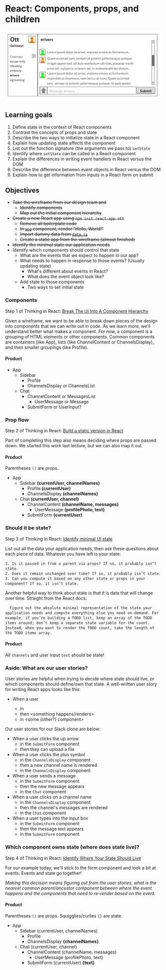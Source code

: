 # React: Components, props, and children

![Ott wireframe](wireframe.png)

## Learning goals

1. Define state in the context of React components
1. Contrast the concepts of props and state
1. Describe the two ways to initialize state in a React component
1. Explain how updating state affects the component
1. List out the function signature (the arguments we pass to) `setState`
1. Identify where `setState` can be called in a React component
1. Explain the differences in writing event handlers in React versus the DOM
1. Describe the difference between event objects in React versus the DOM
1. Explain how to get information from inputs in a React form on submit

## Objectives

- ~~Take the wireframe from our design team and~~
  - ~~Identify components~~
  - ~~Map out the initial component hierarchy~~
- ~~Create a new React app using `npm init react-app ott`~~
  - ~~Remove all boilerplate code~~
  - ~~In [`app`](./ott/src/App.js) component, render "Hello, World!"~~
  - ~~Import dummy data from [`data.js`](./ott/src/data.js)~~
  - ~~Create a static app from the wireframe (almost finished)~~
- ~~Identify the minimal state our application needs~~
- Identify which components should control that state
  - What are the events that we expect to happen in our app?
  - What needs to happen in response to those events? (Usually updating state)
    - What's different about events in React?
    - What does the event object look like?
  - Add state to those components
    - Two ways to set initial state

### Components

Step 1 of Thinking in React: [Break The UI Into A Component Hierarchy](https://reactjs.org/docs/thinking-in-react.html#step-1-break-the-ui-into-a-component-hierarchy)

Given a wireframe, we want to be able to break down pieces of the design into components that we can write out in code. As we learn more, we'll understand better what makes a component. For now, a component is a grouping of HTML elements or other components. Common components are containers (like App), lists (like ChannelContent or ChannelsDisplay), and then smaller groupings (like Profile).

#### Product

- App
  - Sidebar
    - Profile
    - ChannelsDisplay or ChannelsList
  - Chat
    - ChannelContent or MessagesList
      - UserMessage or Message
    - SubmitForm or UserInput?

### Prop flow

Step 2 of Thinking in React: [Build a static version in React](https://reactjs.org/docs/thinking-in-react.html#step-2-build-a-static-version-in-react)

Part of completing this step also means deciding where props are passed down. We started this work last lecture, but we can also map it out.

#### Product

Parentheses `()` are props.

- App
  - Sidebar **(currentUser, channelNames)**
    - Profile **(currentUser)**
    - ChannelsDisplay **(channelNames)**
  - Chat **(currentUser, channel)**
    - ChannelContent **(channelName, messages)**
      - UserMessage **(profilePhoto, text)**
    - SubmitForm **(currentUser)**

### Should it be state?

Step 3 of Thinking in React: [Identify minimal UI state](https://reactjs.org/docs/thinking-in-react.html#step-3-identify-the-minimal-but-complete-representation-of-ui-state)

List out all the data your application needs, then ask these questions about each piece of data. Whatever you have left is your state:

    1. Is it passed in from a parent via props? If so, it probably isn’t state.
    2. Does it remain unchanged over time? If so, it probably isn’t state.
    3. Can you compute it based on any other state or props in your component? If so, it isn’t state.

Another helpful way to think about state is that it is data that will change over time. Straight from the React docs:

      Figure out the absolute minimal representation of the state your application needs and compute everything else you need on-demand. For example, if you’re building a TODO list, keep an array of the TODO items around; don’t keep a separate state variable for the count. Instead, when you want to render the TODO count, take the length of the TODO items array.

#### Product

All `channels` and user input `text` should be state!

### Aside: What are our user stories?

User stories are helpful when trying to decide where state should live, or which components should define/own that state. A well-written user story for writing React apps looks like this:

* When a user <does something>
  * in <some component>
  * then <something happens/renders>
  * in <some (other?) component>

Our user stories for our Slack clone are below:

* When a user clicks the up arrow
  * in the `SubmitForm` component
  * then they can upload a file
* When a user clicks the plus symbol
  * in the `ChannelsDisplay` component
  * then a new channel name is rendered
  * in the `ChannelsDisplay` component
* When a user sends a message
  * in the `SubmitForm` component
  * then the new message appears
  * in the `Chat` component
* When a user clicks on a channel name
  * in the `ChannelsDisplay` component
  * then the channel's messages are rendered
  * in the `Chat` component
* When a user types into the input box
  * in the `SubmitForm` component
  * then the message text appears
  * in the `SubmitForm` component

### Which component owns state (where does state live)?

Step 4 of Thinking in React: [Identify Where Your State Should Live](https://reactjs.org/docs/thinking-in-react.html#step-4-identify-where-your-state-should-live)

For our example today, we'll stick to the form component and look a bit at events. Events and state go together!

*Making this decision means figuring out from the user stories, what is the nearest common parent/ancestor component between where the event happens and the components that need to re-render based on the event.*

#### Product

Parentheses `()` are props.
Squigglies/curlies `{}` are state.

- App
  - Sidebar (currentUser, channelNames)
    - Profile
    - ChannelsDisplay **{channelNames}**
  - Chat (currentUser, channel)
    - ChannelContent (channelName, messages)
      - UserMessage (profilePhoto, text)
    - SubmitForm (currentUser) **{text}**
